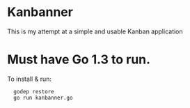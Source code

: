 # Kanbanner

This is my attempt at a simple and usable Kanban application

# Must have Go 1.3 to run.

To install & run:

```shell
  godep restore
  go run kanbanner.go
```
